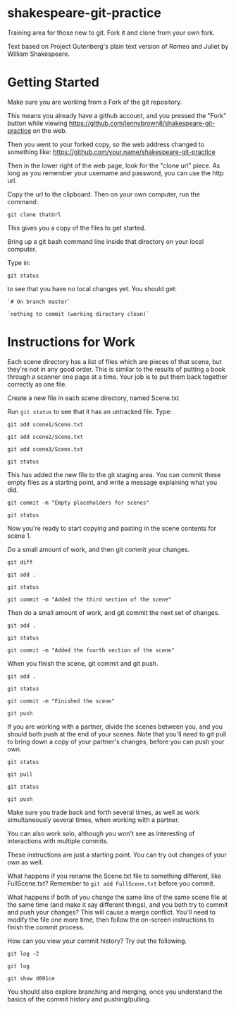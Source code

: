 # shakespeare-git-practice
Training area for those new to git.  Fork it and clone from your own fork.

Text based on Project Gutenberg's plain text version of Romeo and Juliet by William Shakespeare.


Getting Started
======================================

Make sure you are working from a Fork of the git repository.

This means you already have a github account, and you pressed the "Fork" button
while viewing https://github.com/jennybrown8/shakespeare-git-practice on the web.

Then you went to your forked copy, so the web address changed to something like:
https://github.com/your.name/shakespeare-git-practice

Then in the lower right of the web page, look for the "clone url" piece.
As long as you remember your username and password, you can use the http url.

Copy the url to the clipboard.  Then on your own computer, run the command:

  `git clone thatUrl`

This gives you a copy of the files to get started.

Bring up a git bash command line inside that directory on your local computer.

Type in:

   `git status`

to see that you have no local changes yet.  You should get:

    `# On branch master`

    `nothing to commit (working directory clean)`



Instructions for Work
======================================
Each scene directory has a list of files which are pieces of
that scene, but they're not in any good order.  This is similar
to the results of putting a book through a scanner one page at
a time.  Your job is to put them back together correctly as one file.

Create a new file in each scene directory, named Scene.txt

Run `git status` to see that it has an untracked file.
Type:

   `git add scene1/Scene.txt`

   `git add scene2/Scene.txt`

   `git add scene3/Scene.txt`

   `git status`

This has added the new file to the git staging area.  You 
can commit these empty files as a starting point, and write
a message explaining what you did.

   `git commit -m "Empty placeholders for scenes"`

   `git status`

Now you're ready to start copying and pasting in the scene contents
for scene 1.

Do a small amount of work, and then git commit your changes.

   `git diff`

   `git add .`

   `git status`

   `git commit -m "Added the third section of the scene"`



Then do a small amount of work, and git commit the next set of changes.

   `git add .`

   `git status`

   `git commit -m "Added the fourth section of the scene"`

When you finish the scene, git commit and git push.

   `git add .`

   `git status`

   `git commit -m "Finished the scene"`

   `git push`

If you are working with a partner, divide the scenes between you,
and you should both push at the end of your scenes.  Note that you'll
need to git pull to bring down a copy of your partner's changes, before
you can push your own.

   `git status`

   `git pull`

   `git status`

   `git push`

Make sure you trade back and forth several times, as well as work
simultaneously several times, when working with a partner.

You can also work solo, although you won't see as interesting of
interactions with multiple commits.

These instructions are just a starting point.  You can try out 
changes of your own as well.

What happens if you rename the Scene.txt file to something
different, like FullScene.txt?  Remember to `git add FullScene.txt`
before you commit.

What happens if both of you change the same line of the same
scene file at the same time (and make it say different things), 
and you both try to commit and push your changes?  This will
cause a merge conflict.  You'll need to modify the file one
more time, then follow the on-screen instructions to finish
the commit process.

How can you view your commit history?  Try out the following.

   `git log -2`

   `git log`

   `git show d091ce`

You should also explore branching and merging, once you
understand the basics of the commit history and pushing/pulling.

